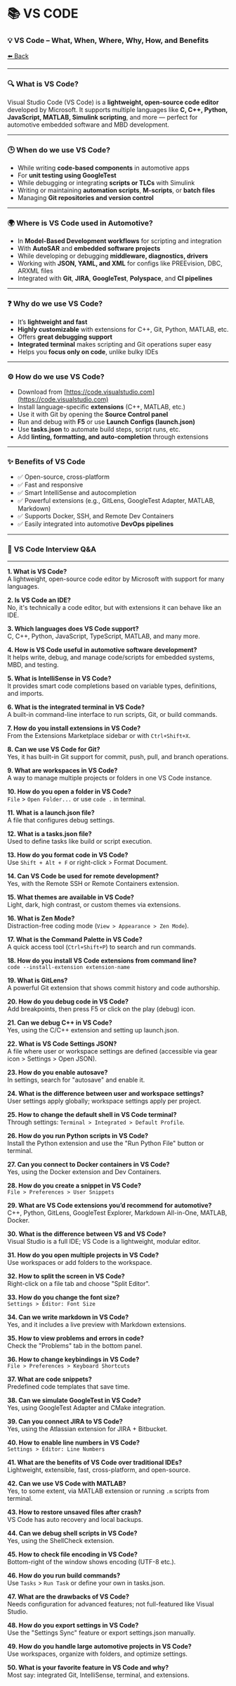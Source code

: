 # 📚 VS CODE 

### 💡 **VS Code – What, When, Where, Why, How, and Benefits**
<a class="back-sidebar-btn" href="javascript:history.back()">⬅️ Back</a>

---

### 🔍 **What is VS Code?**
Visual Studio Code (VS Code) is a **lightweight, open-source code editor** developed by Microsoft. It supports multiple languages like **C, C++, Python, JavaScript, MATLAB, Simulink scripting**, and more — perfect for automotive embedded software and MBD development.

---

### 🕒 **When do we use VS Code?**
- While writing **code-based components** in automotive apps  
- For **unit testing using GoogleTest**  
- While debugging or integrating **scripts or TLCs** with Simulink  
- Writing or maintaining **automation scripts**, **M-scripts**, or **batch files**
- Managing **Git repositories and version control**

---

### 🌍 **Where is VS Code used in Automotive?**
- In **Model-Based Development workflows** for scripting and integration  
- With **AutoSAR** and **embedded software projects**  
- While developing or debugging **middleware, diagnostics, drivers**  
- Working with **JSON, YAML, and XML** for configs like PREEvision, DBC, ARXML files  
- Integrated with **Git**, **JIRA**, **GoogleTest**, **Polyspace**, and **CI pipelines**

---

### ❓ **Why do we use VS Code?**
- It’s **lightweight and fast**  
- **Highly customizable** with extensions for C++, Git, Python, MATLAB, etc.  
- Offers **great debugging support**  
- **Integrated terminal** makes scripting and Git operations super easy  
- Helps you **focus only on code**, unlike bulky IDEs

---

### ⚙️ **How do we use VS Code?**
- Download from [https://code.visualstudio.com](https://code.visualstudio.com)  
- Install language-specific **extensions** (C++, MATLAB, etc.)  
- Use it with Git by opening the **Source Control panel**  
- Run and debug with **F5** or use **Launch Configs (launch.json)**  
- Use **tasks.json** to automate build steps, script runs, etc.  
- Add **linting, formatting, and auto-completion** through extensions

---

### ✨ **Benefits of VS Code**
- ✅ Open-source, cross-platform  
- ✅ Fast and responsive  
- ✅ Smart IntelliSense and autocompletion  
- ✅ Powerful extensions (e.g., GitLens, GoogleTest Adapter, MATLAB, Markdown)  
- ✅ Supports Docker, SSH, and Remote Dev Containers  
- ✅ Easily integrated into automotive **DevOps pipelines**

---

### 💬 **VS Code Interview Q&A**

---

**1. What is VS Code?**  
   A lightweight, open-source code editor by Microsoft with support for many languages.

**2. Is VS Code an IDE?**  
   No, it's technically a code editor, but with extensions it can behave like an IDE.

**3. Which languages does VS Code support?**  
   C, C++, Python, JavaScript, TypeScript, MATLAB, and many more.

**4. How is VS Code useful in automotive software development?**  
   It helps write, debug, and manage code/scripts for embedded systems, MBD, and testing.

**5. What is IntelliSense in VS Code?**  
   It provides smart code completions based on variable types, definitions, and imports.

**6. What is the integrated terminal in VS Code?**  
   A built-in command-line interface to run scripts, Git, or build commands.

**7. How do you install extensions in VS Code?**  
   From the Extensions Marketplace sidebar or with `Ctrl+Shift+X`.

**8. Can we use VS Code for Git?**  
   Yes, it has built-in Git support for commit, push, pull, and branch operations.

**9. What are workspaces in VS Code?**  
   A way to manage multiple projects or folders in one VS Code instance.

**10. How do you open a folder in VS Code?**  
    `File` > `Open Folder...` or use `code .` in terminal.

**11. What is a launch.json file?**  
    A file that configures debug settings.

**12. What is a tasks.json file?**  
    Used to define tasks like build or script execution.

**13. How do you format code in VS Code?**  
    Use `Shift + Alt + F` or right-click > Format Document.

**14. Can VS Code be used for remote development?**  
    Yes, with the Remote SSH or Remote Containers extension.

**15. What themes are available in VS Code?**  
    Light, dark, high contrast, or custom themes via extensions.

**16. What is Zen Mode?**  
    Distraction-free coding mode (`View > Appearance > Zen Mode`).

**17. What is the Command Palette in VS Code?**  
    A quick access tool (`Ctrl+Shift+P`) to search and run commands.

**18. How do you install VS Code extensions from command line?**  
    `code --install-extension extension-name`

**19. What is GitLens?**  
    A powerful Git extension that shows commit history and code authorship.

**20. How do you debug code in VS Code?**  
    Add breakpoints, then press F5 or click on the play (debug) icon.

**21. Can we debug C++ in VS Code?**  
    Yes, using the C/C++ extension and setting up launch.json.

**22. What is VS Code Settings JSON?**  
    A file where user or workspace settings are defined (accessible via gear icon > Settings > Open JSON).

**23. How do you enable autosave?**  
    In settings, search for "autosave" and enable it.

**24. What is the difference between user and workspace settings?**  
    User settings apply globally; workspace settings apply per project.

**25. How to change the default shell in VS Code terminal?**  
    Through settings: `Terminal > Integrated > Default Profile`.

**26. How do you run Python scripts in VS Code?**  
    Install the Python extension and use the "Run Python File" button or terminal.

**27. Can you connect to Docker containers in VS Code?**  
    Yes, using the Docker extension and Dev Containers.

**28. How do you create a snippet in VS Code?**  
    `File > Preferences > User Snippets`

**29. What are VS Code extensions you’d recommend for automotive?**  
    C++, Python, GitLens, GoogleTest Explorer, Markdown All-in-One, MATLAB, Docker.

**30. What is the difference between VS and VS Code?**  
    Visual Studio is a full IDE; VS Code is a lightweight, modular editor.

**31. How do you open multiple projects in VS Code?**  
    Use workspaces or add folders to the workspace.

**32. How to split the screen in VS Code?**  
    Right-click on a file tab and choose "Split Editor".

**33. How do you change the font size?**  
    `Settings > Editor: Font Size`

**34. Can we write markdown in VS Code?**  
    Yes, and it includes a live preview with Markdown extensions.

**35. How to view problems and errors in code?**  
    Check the "Problems" tab in the bottom panel.

**36. How to change keybindings in VS Code?**  
    `File > Preferences > Keyboard Shortcuts`

**37. What are code snippets?**  
    Predefined code templates that save time.

**38. Can we simulate GoogleTest in VS Code?**  
    Yes, using GoogleTest Adapter and CMake integration.

**39. Can you connect JIRA to VS Code?**  
    Yes, using the Atlassian extension for JIRA + Bitbucket.

**40. How to enable line numbers in VS Code?**  
    `Settings > Editor: Line Numbers`

**41. What are the benefits of VS Code over traditional IDEs?**  
    Lightweight, extensible, fast, cross-platform, and open-source.

**42. Can we use VS Code with MATLAB?**  
    Yes, to some extent, via MATLAB extension or running `.m` scripts from terminal.

**43. How to restore unsaved files after crash?**  
    VS Code has auto recovery and local backups.

**44. Can we debug shell scripts in VS Code?**  
    Yes, using the ShellCheck extension.

**45. How to check file encoding in VS Code?**  
    Bottom-right of the window shows encoding (UTF-8 etc.).

**46. How do you run build commands?**  
    Use `Tasks` > `Run Task` or define your own in tasks.json.

**47. What are the drawbacks of VS Code?**  
    Needs configuration for advanced features; not full-featured like Visual Studio.

**48. How do you export settings in VS Code?**  
    Use the "Settings Sync" feature or export settings.json manually.

**49. How do you handle large automotive projects in VS Code?**  
    Use workspaces, organize with folders, and optimize settings.

**50. What is your favorite feature in VS Code and why?**  
    Most say: integrated Git, IntelliSense, terminal, and extensions.